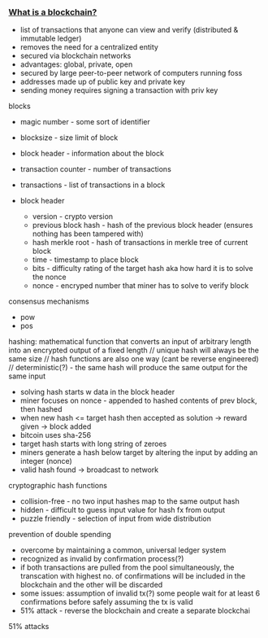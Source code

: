 ### [What is a blockchain?](https://www.coinbase.com/learn/crypto-basics/what-is-a-blockchain)

- list of transactions that anyone can view and verify (distributed & immutable ledger)
- removes the need for a centralized entity
- secured via blockchain networks
- advantages: global, private, open
- secured by large peer-to-peer network of computers running foss
- addresses made up of public key and private key
- sending money requires signing a transaction with priv key

blocks
- magic number - some sort of identifier
- blocksize - size limit of block
- block header - information about the block
- transaction counter - number of transactions
- transactions - list of transactions in a block

- block header
	- version - crypto version
	- previous block hash - hash of the previous block header (ensures nothing has been tampered with)
	- hash merkle root - hash of transactions in merkle tree of current block
	- time - timestamp to place block
	- bits - difficulty rating of the target hash aka how hard it is to solve the nonce
	- nonce - encryped number that miner has to solve to verify block

consensus mechanisms
- pow
- pos

hashing: mathematical function that converts an input of arbitrary length into an encrypted output of a fixed length // unique hash will always be the same size // hash functions are also one way (cant be reverse engineered) // deterministic(?) - the same hash will produce the same output for the same input
- solving hash starts w data in the block header
- miner focuses on nonce - appended to hashed contents of prev block, then hashed
- when new hash <= target hash then accepted as solution -> reward given -> block added
- bitcoin uses sha-256
- target hash starts with long string of zeroes
- miners generate a hash below target by altering the input by adding an integer (nonce)
- valid hash found -> broadcast to network

cryptographic hash functions
- collision-free - no two input hashes map to the same output hash
- hidden - difficult to guess input value for hash fx from output
- puzzle friendly - selection of input from wide distribution

prevention of double spending
- overcome by maintaining a common, universal ledger system
- recognized as invalid by confirmation process(?)
- if both transactions are pulled from the pool simultaneously, the transcation with highest no. of confirmations will be included in the blockchain and the other will be discarded
- some issues: assumption of invalid tx(?) some people wait for at least 6 confirmations before safely assuming the tx is valid
- 51% attack - reverse the blockchain and create a separate blockchai

51% attacks
